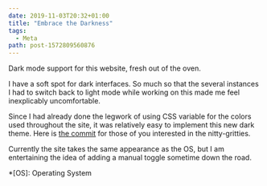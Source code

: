```yaml
---
date: 2019-11-03T20:32+01:00
title: "Embrace the Darkness"
tags:
  - Meta
path: post-1572809560876
---
```


Dark mode support for this website, fresh out of the oven.

I have a soft spot for dark interfaces. So much so that the several instances I had to switch back to light mode while working on this made me feel inexplicably uncomfortable.

Since I had already done the legwork of using CSS variable for the colors used throughout the site, it was relatively easy to implement this new dark theme. Here is [the commit](https://github.com/kaishin/redalemeden.com/commit/ae27e217dd2df9438ed81edbc8230103c55e7793) for those of you interested in the nitty-gritties.

Currently the site takes the same appearance as the OS, but I am entertaining the idea of adding a manual toggle sometime down the road.

*[OS]: Operating System
